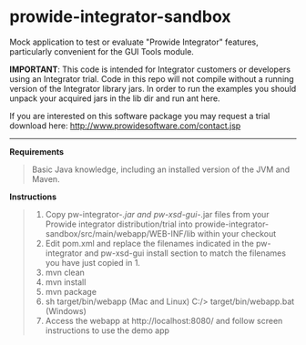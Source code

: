 prowide-integrator-sandbox
============================

Mock application to test or evaluate "Prowide Integrator" features, particularly convenient for the GUI Tools module.

**IMPORTANT**: This code is intended for Integrator customers or developers using an Integrator trial. Code in this repo will not compile without a running version of the Integrator library jars. In order to run the examples you should unpack your acquired jars in the lib dir and run ant here.

If you are interested on this software package you may request a trial download here: 
http://www.prowidesoftware.com/contact.jsp

----

**Requirements**

>Basic Java knowledge, including an installed version of the JVM and Maven.

**Instructions**

>1. Copy pw-integrator-*.jar and pw-xsd-gui-*.jar files from your Prowide integrator distribution/trial into prowide-integrator-sandbox/src/main/webapp/WEB-INF/lib within your checkout
>2. Edit pom.xml and replace the filenames indicated in the pw-integrator and pw-xsd-gui install section to match the filenames you have just copied in 1.
>3. mvn clean
>4. mvn install
>5. mvn package
>6. sh target/bin/webapp (Mac and Linux) C:/> target/bin/webapp.bat (Windows)
>7. Access the webapp at http://localhost:8080/ and follow screen instructions to use the demo app
